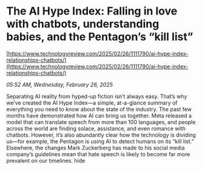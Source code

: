 # The AI Hype Index: Falling in love with chatbots, understanding babies, and the Pentagon’s “kill list”

[https://www.technologyreview.com/2025/02/26/1111790/ai-hype-index-relationships-chatbots/](https://www.technologyreview.com/2025/02/26/1111790/ai-hype-index-relationships-chatbots/)

*05:52 AM, Wednesday, February 26, 2025*

Separating AI reality from hyped-up fiction isn’t always easy. That’s why we’ve created the AI Hype Index—a simple, at-a-glance summary of everything you need to know about the state of the industry.  The past few months have demonstrated how AI can bring us together. Meta released a model that can translate speech from more than 100 languages, and people across the world are finding solace, assistance, and even romance with chatbots. However, it’s also abundantly clear how the technology is dividing us—for example, the Pentagon is using AI to detect humans on its “kill list.” Elsewhere, the changes Mark Zuckerberg has made to his social media company’s guidelines mean that hate speech is likely to become far more prevalent on our timelines. hide

